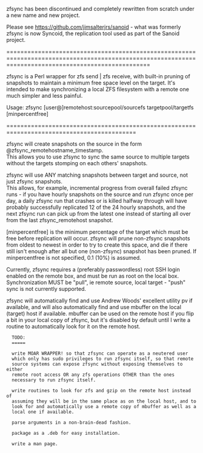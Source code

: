 zfsync has been discontinued and completely rewritten from scratch under a new name and new project.

Please see https://github.com/jimsalterjrs/sanoid - what was formerly zfsync is now Syncoid, the replication tool used as part of the Sanoid project.

=====================================================================================================================================================
























zfsync is a Perl wrapper for zfs send | zfs receive, with built-in pruning of snapshots
to maintain a minimum free space level on the target.  It's intended to make synchronizing 
a local ZFS filesystem with a remote one much simpler and less painful.

Usage: zfsync [user@]remotehost:sourcepool/sourcefs targetpool/targetfs [minpercentfree]

===========================================================================================

zfsync will create snapshots on the source in the form @zfsync_remotehostname_timestamp.  
This allows you to use zfsync to sync the same source to multiple targets without the 
targets stomping on each others' snapshots.

zfsync will use ANY matching snapshots between target and source, not just zfsync snapshots.  
This allows, for example, incremental progress from overall failed zfsync runs - if you have 
hourly snapshots on the source and run zfsync once per day, a daily zfsync run that crashes or 
is killed halfway through will have probably successfully replicated 12 of the 24 hourly 
snapshots, and the next  zfsync run can pick up from the latest one instead of starting all 
over from the last zfsync_remotehost snapshot.

[minpercentfree] is the minimum percentage of the target which must be free before replication 
will occur.  zfsync will prune non-zfsync snapshots from oldest to newest in order to try to 
create this space, and die if there still isn't enough after all but one (non-zfsync) snapshot 
has been pruned.  If minpercentfree is not specified, 0.1 (10%) is assumed.

Currently, zfsync requires a (preferably passwordless) root SSH login enabled on the remote 
box, and must be run as root on the local box.  Synchronization MUST be "pull", ie remote 
source, local target - "push" sync is not currently supported.

zfsync will automatically find and use Andrew Woods' excellent utility pv if available,
and will also automatically find and use mbuffer on the local (target) host if available.
mbuffer can be used on the remote host if you flip a bit in your local copy of zfsync,
but it's disabled by default until I write a routine to automatically look for it on 
the remote host.


      TODO: 
      =====
      
      write MOAR WRAPPER! so that zfsync can operate as a neutered user
      which only has sudo privileges to run zfsync itself, so that remote
      source systems can expose zfsync without exposing themselves to either
      remote root access OR any zfs operations OTHER than the ones
      necessary to run zfsync itself.

      write routines to look for zfs and gzip on the remote host instead of 
      assuming they will be in the same place as on the local host, and to 
      look for and automatically use a remote copy of mbuffer as well as a 
      local one if available.

      parse arguments in a non-brain-dead fashion.

      package as a .deb for easy installation.

      write a man page.
